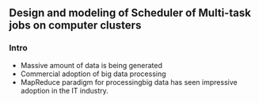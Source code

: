 ## Design and modeling of Scheduler of Multi-task jobs on computer clusters


### Intro
- Massive amount of data is being generated
- Commercial adoption of big data processing
- MapReduce paradigm for processingbig data has seen impressive adoption in the IT industry.
